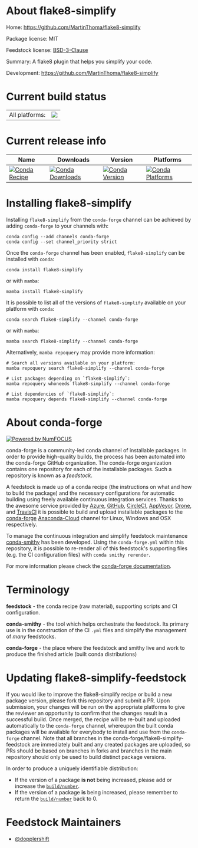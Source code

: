 About flake8-simplify
=====================

Home: https://github.com/MartinThoma/flake8-simplify

Package license: MIT

Feedstock license: [BSD-3-Clause](https://github.com/conda-forge/flake8-simplify-feedstock/blob/main/LICENSE.txt)

Summary: A flake8 plugin that helps you simplify your code.

Development: https://github.com/MartinThoma/flake8-simplify

Current build status
====================


<table><tr><td>All platforms:</td>
    <td>
      <a href="https://dev.azure.com/conda-forge/feedstock-builds/_build/latest?definitionId=11355&branchName=main">
        <img src="https://dev.azure.com/conda-forge/feedstock-builds/_apis/build/status/flake8-simplify-feedstock?branchName=main">
      </a>
    </td>
  </tr>
</table>

Current release info
====================

| Name | Downloads | Version | Platforms |
| --- | --- | --- | --- |
| [![Conda Recipe](https://img.shields.io/badge/recipe-flake8--simplify-green.svg)](https://anaconda.org/conda-forge/flake8-simplify) | [![Conda Downloads](https://img.shields.io/conda/dn/conda-forge/flake8-simplify.svg)](https://anaconda.org/conda-forge/flake8-simplify) | [![Conda Version](https://img.shields.io/conda/vn/conda-forge/flake8-simplify.svg)](https://anaconda.org/conda-forge/flake8-simplify) | [![Conda Platforms](https://img.shields.io/conda/pn/conda-forge/flake8-simplify.svg)](https://anaconda.org/conda-forge/flake8-simplify) |

Installing flake8-simplify
==========================

Installing `flake8-simplify` from the `conda-forge` channel can be achieved by adding `conda-forge` to your channels with:

```
conda config --add channels conda-forge
conda config --set channel_priority strict
```

Once the `conda-forge` channel has been enabled, `flake8-simplify` can be installed with `conda`:

```
conda install flake8-simplify
```

or with `mamba`:

```
mamba install flake8-simplify
```

It is possible to list all of the versions of `flake8-simplify` available on your platform with `conda`:

```
conda search flake8-simplify --channel conda-forge
```

or with `mamba`:

```
mamba search flake8-simplify --channel conda-forge
```

Alternatively, `mamba repoquery` may provide more information:

```
# Search all versions available on your platform:
mamba repoquery search flake8-simplify --channel conda-forge

# List packages depending on `flake8-simplify`:
mamba repoquery whoneeds flake8-simplify --channel conda-forge

# List dependencies of `flake8-simplify`:
mamba repoquery depends flake8-simplify --channel conda-forge
```


About conda-forge
=================

[![Powered by
NumFOCUS](https://img.shields.io/badge/powered%20by-NumFOCUS-orange.svg?style=flat&colorA=E1523D&colorB=007D8A)](https://numfocus.org)

conda-forge is a community-led conda channel of installable packages.
In order to provide high-quality builds, the process has been automated into the
conda-forge GitHub organization. The conda-forge organization contains one repository
for each of the installable packages. Such a repository is known as a *feedstock*.

A feedstock is made up of a conda recipe (the instructions on what and how to build
the package) and the necessary configurations for automatic building using freely
available continuous integration services. Thanks to the awesome service provided by
[Azure](https://azure.microsoft.com/en-us/services/devops/), [GitHub](https://github.com/),
[CircleCI](https://circleci.com/), [AppVeyor](https://www.appveyor.com/),
[Drone](https://cloud.drone.io/welcome), and [TravisCI](https://travis-ci.com/)
it is possible to build and upload installable packages to the
[conda-forge](https://anaconda.org/conda-forge) [Anaconda-Cloud](https://anaconda.org/)
channel for Linux, Windows and OSX respectively.

To manage the continuous integration and simplify feedstock maintenance
[conda-smithy](https://github.com/conda-forge/conda-smithy) has been developed.
Using the ``conda-forge.yml`` within this repository, it is possible to re-render all of
this feedstock's supporting files (e.g. the CI configuration files) with ``conda smithy rerender``.

For more information please check the [conda-forge documentation](https://conda-forge.org/docs/).

Terminology
===========

**feedstock** - the conda recipe (raw material), supporting scripts and CI configuration.

**conda-smithy** - the tool which helps orchestrate the feedstock.
                   Its primary use is in the construction of the CI ``.yml`` files
                   and simplify the management of *many* feedstocks.

**conda-forge** - the place where the feedstock and smithy live and work to
                  produce the finished article (built conda distributions)


Updating flake8-simplify-feedstock
==================================

If you would like to improve the flake8-simplify recipe or build a new
package version, please fork this repository and submit a PR. Upon submission,
your changes will be run on the appropriate platforms to give the reviewer an
opportunity to confirm that the changes result in a successful build. Once
merged, the recipe will be re-built and uploaded automatically to the
`conda-forge` channel, whereupon the built conda packages will be available for
everybody to install and use from the `conda-forge` channel.
Note that all branches in the conda-forge/flake8-simplify-feedstock are
immediately built and any created packages are uploaded, so PRs should be based
on branches in forks and branches in the main repository should only be used to
build distinct package versions.

In order to produce a uniquely identifiable distribution:
 * If the version of a package **is not** being increased, please add or increase
   the [``build/number``](https://docs.conda.io/projects/conda-build/en/latest/resources/define-metadata.html#build-number-and-string).
 * If the version of a package **is** being increased, please remember to return
   the [``build/number``](https://docs.conda.io/projects/conda-build/en/latest/resources/define-metadata.html#build-number-and-string)
   back to 0.

Feedstock Maintainers
=====================

* [@dopplershift](https://github.com/dopplershift/)

